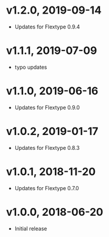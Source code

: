 # v1.2.0, 2019-09-14
* Updates for Flextype 0.9.4

# v1.1.1, 2019-07-09
* typo updates

# v1.1.0, 2019-06-16
* Updates for Flextype 0.9.0

# v1.0.2, 2019-01-17
* Updates for Flextype 0.8.3

# v1.0.1, 2018-11-20
* Updates for Flextype 0.7.0

# v1.0.0, 2018-06-20
* Initial release
